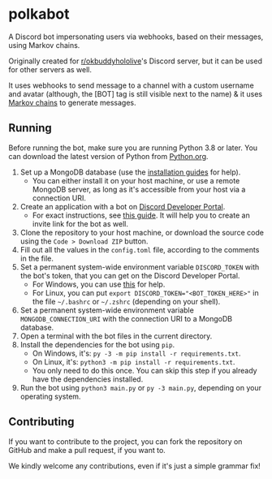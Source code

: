 # polkabot
A Discord bot impersonating users via webhooks, based on their messages, using Markov chains.

Originally created for [r/okbuddyhololive](https://www.reddit.com/r/okbuddyhololive/)'s Discord server, but it can be used for other servers as well.

It uses webhooks to send message to a channel with a custom username and avatar (although, the [BOT] tag is still visible next to the name) & it uses [Markov chains](https://en.wikipedia.org/wiki/Markov_chain) to generate messages.

## Running
Before running the bot, make sure you are running Python 3.8 or later.
You can download the latest version of Python from [Python.org](https://www.python.org/downloads/).

1. Set up a MongoDB database (use the [installation guides](https://www.mongodb.com/docs/manual/administration/install-community/) for help). 
    - You can either install it on your host machine, or use a remote MongoDB server, as long as it's accessible from your
host via a connection URI.
2. Create an application with a bot on [Discord Developer Portal](https://discord.com/developers/applications/).
    - For exact instructions, see [this guide](https://discordpy.readthedocs.io/en/stable/discord.html). It will help you to create an invite link for the bot as well.
3. Clone the repository to your host machine, or download the source code using the `Code > Download ZIP` button.
4. Fill out all the values in the `config.toml` file, according to the comments in the file.
5. Set a permanent system-wide environment variable `DISCORD_TOKEN` with the bot's token, that you can get on the Discord Developer Portal.
    - For Windows, you can use [this](https://www.java.com/en/download/help/path.html) for help.
    - For Linux, you can put `export DISCORD_TOKEN="<BOT_TOKEN_HERE>"` in the file `~/.bashrc` or `~/.zshrc` (depending on your shell).
6. Set a permanent system-wide environment variable `MONGODB_CONNECTION_URI` with the connection URI to a MongoDB database.
7. Open a terminal with the bot files in the current directory.
8. Install the dependencies for the bot using `pip`.
    - On Windows, it's: `py -3 -m pip install -r requirements.txt`.
    - On Linux, it's: `python3 -m pip install -r requirements.txt`.
    - You only need to do this once. You can skip this step if you already have the dependencies installed.
9. Run the bot using `python3 main.py` or `py -3 main.py`, depending on your operating system.

## Contributing
If you want to contribute to the project, you can fork the repository on GitHub and make a pull request, if you want to.

We kindly welcome any contributions, even if it's just a simple grammar fix!